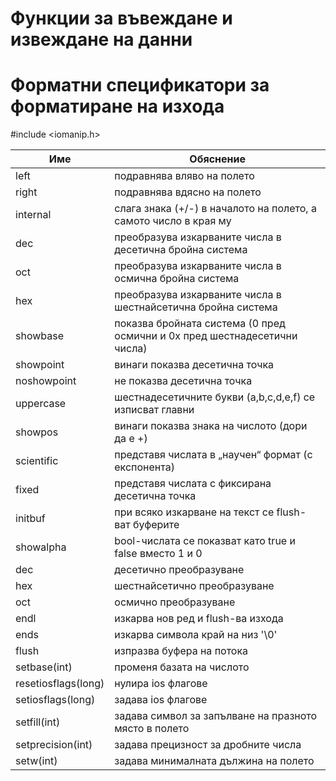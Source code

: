 # Функции за въвеждане и извеждане на данни



# Форматни спецификатори за форматиране на изхода

#include <iomanip.h>

| Име | Обяснение |
| -- | -- |
left | подравнява вляво на полето
right | подравнява вдясно на полето
internal | слага знака (+/-) в началото на полето, а самото число в края му 
dec | преобразува изкарваните числа в десетична бройна система 
oct | преобразува изкарваните числа в осмична бройна система 
hex | преобразува изкарваните числа в шестнайсетична бройна система 
showbase | показва бройната система (0 пред осмични и 0x пред шестнадесетични числа) 
showpoint | винаги показва десетична точка 
noshowpoint | не показва десетична точка 
uppercase | шестнадесетичните букви (a,b,c,d,e,f) се изписват главни 
showpos | винаги показва знака на числото (дори да е +) 
scientific | представя числата в „научен“ формат (с експонента) 
fixed | представя числата с фиксирана десетична точка 
initbuf | при всяко изкарване на текст се flush-ват буферите 
showalpha |bool-числата се показват като true и false вместо 1 и 0
dec | десетично преобразуване 
hex | шестнайсетично преобразуване 
oct | осмично преобразуване 
endl | изкарва нов ред и flush-ва изхода 
ends | изкарва символа край на низ '\0' 
flush | изпразва буфера на потока 
setbase(int) | променя базата на числото 
resetiosflags(long) | нулира ios флагове 
setiosflags(long) | задава ios флагове 
setfill(int) | задава символ за запълване на празното място в полето 
setprecision(int) | задава прецизност за дробните числа 
setw(int) | задава минималната дължина на полето 
